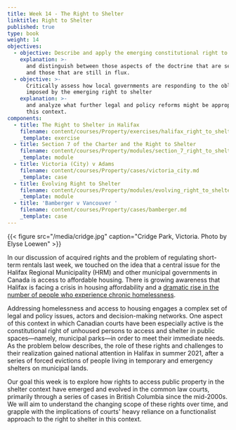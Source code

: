```yaml
---
title: Week 14 - The Right to Shelter
linktitle: Right to Shelter
published: true
type: book
weight: 14
objectives:
  - objective: Describe and apply the emerging constitutional right to shelter in Canada
    explanation: >-
      and distinguish between those aspects of the doctrine that are settle law
      and those that are still in flux.
  - objective: >-
      Critically assess how local governments are responding to the obligations
      imposed by the emerging right to shelter
    explanation: >-
      and analyze what further legal and policy reforms might be appropriate in
      this context.
components:
  - title: The Right to Shelter in Halifax
    filename: content/courses/Property/exercises/halifax_right_to_shelter.md
    _template: exercise
  - title: Section 7 of the Charter and the Right to Shelter
    filename: content/courses/Property/modules/section_7_right_to_shelter.md
    _template: module
  - title: Victoria (City) v Adams
    filename: content/courses/Property/cases/victoria_city.md
    _template: case
  - title: Evolving Right to Shelter
    filename: content/courses/Property/modules/evolving_right_to_shelter.md
    _template: module
  - title: 'Bamberger v Vancouver '
    filename: content/courses/Property/cases/bamberger.md
    _template: case
---
```


{{< figure src="/media/cridge.jpg" caption="Cridge Park, Victoria. Photo by Elyse Loewen" >}}

In our discussion of acquired rights and the problem of regulating short-term rentals last week, we touched on the idea that a central issue for the Halifax Regional Municipality (HRM) and other municipal governments in Canada is access to affordable housing. There is growing awareness that Halifax is facing a crisis in housing affordability and a [dramatic rise in the number of people who experience chronic homelessness](https://www.cbc.ca/news/canada/nova-scotia/homeless-report-2020-covid-19-affordable-housing-association-of-nova-scotia-1.5805458).

Addressing homelessness and access to housing engages a complex set of legal and policy issues, actors and decision-making networks. One aspect of this context in which Canadian courts have been especially active is the constitutional right of unhoused persons to access and shelter in public spaces—namely, municipal parks—in order to meet their immediate needs. As the problem below describes, the role of these rights and challenges to their realization gained national attention in Halifax in summer 2021, after a series of forced evictions of people living in temporary and emergency shelters on municipal lands.

Our goal this week is to explore how rights to access public property in the shelter context have emerged and evolved in the common law courts, primarily through a series of cases in British Columbia since the mid-2000s. We will aim to understand the changing scope of these rights over time, and grapple with the implications of courts' heavy reliance on a functionalist approach to the right to shelter in this context.



